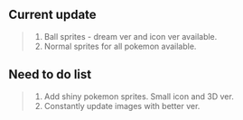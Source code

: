 ## Current update

> 1. Ball sprites - dream ver and icon ver available.
> 2. Normal sprites for all pokemon available.

## Need to do list

> 1. Add shiny pokemon sprites. Small icon and 3D ver.
> 2. Constantly update images with better ver.
